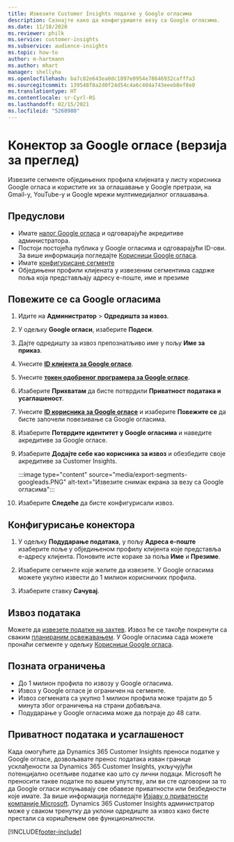 ```yaml
---
title: Извезите Customer Insights податке у Google огласима
description: Сазнајте како да конфигуришете везу са Google огласима.
ms.date: 11/18/2020
ms.reviewer: philk
ms.service: customer-insights
ms.subservice: audience-insights
ms.topic: how-to
author: m-hartmann
ms.author: mhart
manager: shellyha
ms.openlocfilehash: ba7c82e643ea0dc1897e0954e78646932cafffa3
ms.sourcegitcommit: 139548f8a2d0f24d54c4a6c404a743eeeb8ef8e0
ms.translationtype: HT
ms.contentlocale: sr-Cyrl-RS
ms.lasthandoff: 02/15/2021
ms.locfileid: "5268980"
---
```

# <a name="connector-for-google-ads-preview"></a>Конектор за Google огласе (верзија за преглед)

Извезите сегменте обједињених профила клијената у листу корисника Google огласа и користите их за оглашавање у Google претрази, на Gmail-у, YouTube-у и Google мрежи мултимедијалног оглашавања. 

## <a name="prerequisites"></a>Предуслови

-   Имате [налог Google огласа](https://ads.google.com/) и одговарајуће акредитиве администратора.
-   Постоји постојећа публика у Google огласима и одговарајући ID-ови. За више информација погледајте [Корисници Google огласа](https://support.google.com/google-ads/answer/7558048?hl=en#:~:text=Audience%20lists%20is%20a%20section,Display%20Network%20through%20remarketing%20campaigns.).
-   Имате [конфигурисане сегменте](segments.md)
-   Обједињени профили клијената у извезеним сегментима садрже поља која представљају адресу е-поште, име и презиме

## <a name="connect-to-google-ads"></a>Повежите се са Google огласима

1. Идите на **Администратор** > **Одредишта за извоз**.

1. У одељку **Google огласи**, изаберите **Подеси**.

1. Дајте одредишту за извоз препознатљиво име у пољу **Име за приказ**.

1. Унесите **[ID клијента за Google огласе](https://support.google.com/google-ads/answer/1704344)**.

1. Унесите **[токен одобреног програмера за Google огласе](https://developers.google.com/google-ads/api/docs/first-call/dev-token)**.

1. Изаберите **Прихватам** да бисте потврдили **Приватност података и усаглашеност**.

1. Унесите **[ID корисника за Google огласе](https://support.google.com/google-ads/answer/7558048?hl=en#:~:text=Audience%20lists%20is%20a%20section,Display%20Network%20through%20remarketing%20campaigns.)** и изаберите **Повежите се** да бисте започели повезивање са Google огласима.

1. Изаберите **Потврдите идентитет у Google огласима** и наведите акредитиве за Google огласе.

1. Изаберите **Додајте себе као корисника за извоз** и обезбедите своје акредитиве за Customer Insights.

   :::image type="content" source="media/export-segments-googleads.PNG" alt-text="Извезите снимак екрана за везу са Google огласима":::

1. Изаберите **Следеће** да бисте конфигурисали извоз.

## <a name="configure-the-connector"></a>Конфигурисање конектора

1. У одељку **Подударање података**, у пољу **Адреса е-поште** изаберите поље у обједињеном профилу клијента које представља е-адресу клијента. Поновите исте кораке за поља **Име** и **Презиме**.

1. Изаберите сегменте које желите да извезете. У Google огласима можете укупно извести до 1 милион корисничких профила.

1. Изаберите ставку **Сачувај**.

## <a name="export-the-data"></a>Извоз података

Можете да [извезете податке на захтев](export-destinations.md). Извоз ће се такође покренути са сваким [планираним освежавањем](system.md#schedule-tab). У Google огласима сада можете пронаћи сегменте у одељку [Корисници Google огласа](https://support.google.com/google-ads/answer/7558048?hl=en/).

## <a name="known-limitations"></a>Позната ограничења

- До 1 милион профила по извозу у Google огласима.
- Извоз у Google огласе је ограничен на сегменте.
- Извоз сегмената са укупно 1 милион профила може трајати до 5 минута због ограничења на страни добављача. 
- Подударање у Google огласима може да потраје до 48 сати.

## <a name="data-privacy-and-compliance"></a>Приватност података и усаглашеност

Када омогућите да Dynamics 365 Customer Insights преноси податке у Google огласе, дозвољавате пренос података изван границе усклађености за Dynamics 365 Customer Insights, укључујући потенцијално осетљиве податке као што су лични подаци. Microsoft ће преносити такве податке по вашем упутству, али ви сте одговорни за то да Google огласи испуњавају све обавезе приватности или безбедности које имате. За више информација погледајте [Изјаву о приватности компаније Microsoft](https://go.microsoft.com/fwlink/?linkid=396732).
Dynamics 365 Customer Insights администратор може у сваком тренутку да уклони одредиште за извоз како бисте престали са коришћењем ове функционалности.


[!INCLUDE[footer-include](../includes/footer-banner.md)]
